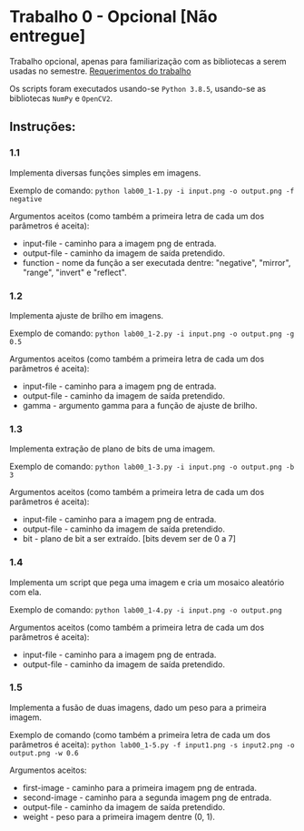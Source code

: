 # Trabalho 0 - Opcional [Não entregue]
Trabalho opcional, apenas para familiarização com as bibliotecas a serem usadas no semestre. 
[Requerimentos do trabalho](https://www.ic.unicamp.br/~helio/disciplinas/MC920/trabalho0.pdf)

Os scripts foram executados usando-se `Python 3.8.5`, usando-se as bibliotecas `NumPy` e `OpenCV2`.

## Instruções:

### 1.1
Implementa diversas funções simples em imagens.

Exemplo de comando:
`python lab00_1-1.py -i input.png -o output.png -f negative`

Argumentos aceitos (como também a primeira letra de cada um dos parâmetros é aceita):
- input-file - caminho para a imagem png de entrada.
- output-file - caminho da imagem de saída pretendido.
- function - nome da função a ser executada dentre: "negative", "mirror", "range", "invert" e "reflect".

### 1.2
Implementa ajuste de brilho em imagens.

Exemplo de comando:
`python lab00_1-2.py -i input.png -o output.png -g 0.5`

Argumentos aceitos (como também a primeira letra de cada um dos parâmetros é aceita):
- input-file - caminho para a imagem png de entrada.
- output-file - caminho da imagem de saída pretendido.
- gamma - argumento gamma para a função de ajuste de brilho.

### 1.3
Implementa extração de plano de bits de uma imagem.

Exemplo de comando:
`python lab00_1-3.py -i input.png -o output.png -b 3`

Argumentos aceitos (como também a primeira letra de cada um dos parâmetros é aceita):
- input-file - caminho para a imagem png de entrada.
- output-file - caminho da imagem de saída pretendido.
- bit - plano de bit a ser extraído. [bits devem ser de 0 a 7]

### 1.4
Implementa um script que pega uma imagem e cria um mosaico aleatório com ela.

Exemplo de comando:
`python lab00_1-4.py -i input.png -o output.png`

Argumentos aceitos (como também a primeira letra de cada um dos parâmetros é aceita):
- input-file - caminho para a imagem png de entrada.
- output-file - caminho da imagem de saída pretendido.

### 1.5
Implementa a fusão de duas imagens, dado um peso para a primeira imagem.

Exemplo de comando (como também a primeira letra de cada um dos parâmetros é aceita):
`python lab00_1-5.py -f input1.png -s input2.png -o output.png -w 0.6`

Argumentos aceitos:
- first-image - caminho para a primeira imagem png de entrada.
- second-image - caminho para a segunda imagem png de entrada.
- output-file - caminho da imagem de saída pretendido.
- weight - peso para a primeira imagem dentre (0, 1).
